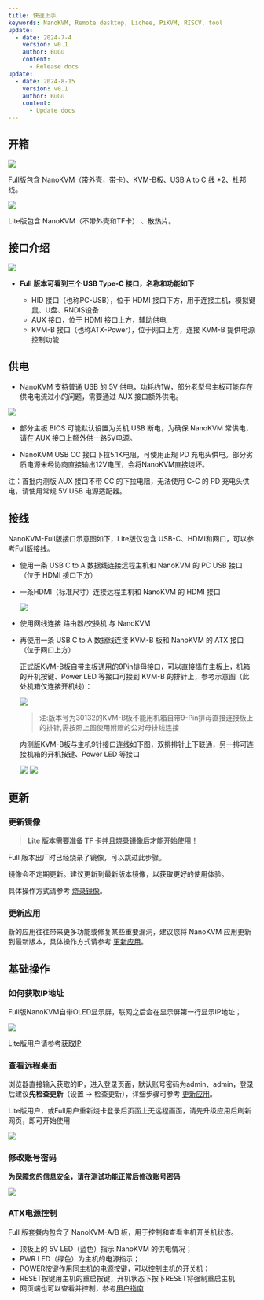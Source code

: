 ```yaml
---
title: 快速上手
keywords: NanoKVM, Remote desktop, Lichee, PiKVM, RISCV, tool
update:
  - date: 2024-7-4
    version: v0.1
    author: BuGu
    content:
      - Release docs
update:
  - date: 2024-8-15
    version: v0.1
    author: BuGu
    content:
      - Update docs
---
```


## 开箱

![](./../../../assets/NanoKVM/unbox/full_ubox.png)

Full版包含 NanoKVM（带外壳，带卡）、KVM-B板、USB A to C 线 *2、杜邦线。

![](./../../../assets/NanoKVM/unbox/lite_ubox.png)

Lite版包含 NanoKVM（不带外壳和TF卡） 、散热片。

## 接口介绍

![](./../../../assets/NanoKVM/unbox/Interface.png)

+ **Full 版本可看到三个 USB Type-C 接口，名称和功能如下**

  + HID 接口（也称PC-USB），位于 HDMI 接口下方，用于连接主机，模拟键鼠、U盘、RNDIS设备
  + AUX 接口，位于 HDMI 接口上方，辅助供电
  + KVM-B 接口（也称ATX-Power），位于网口上方，连接 KVM-B 提供电源控制功能

## 供电

+ NanoKVM 支持普通 USB 的 5V 供电，功耗约1W，部分老型号主板可能存在供电电流过小的问题，需要通过 AUX 接口额外供电。

![](./../../../assets/NanoKVM/unbox/U-I-W.jpg)

+ 部分主板 BIOS 可能默认设置为关机 USB 断电，为确保 NanoKVM 常供电，请在 AUX 接口上额外供一路5V电源。

+ NanoKVM USB CC 接口下拉5.1K电阻，可使用正规 PD 充电头供电。部分劣质电源未经协商直接输出12V电压，会将NanoKVM直接烧坏。

注：首批内测版 AUX 接口不带 CC 的下拉电阻，无法使用 C-C 的 PD 充电头供电，请使用常规 5V USB 电源适配器。

## 接线

NanoKVM-Full版接口示意图如下，Lite版仅包含 USB-C、HDMI和网口，可以参考Full版接线。

+ 使用一条 USB C to A 数据线连接远程主机和 NanoKVM 的 PC USB 接口（位于 HDMI 接口下方）

+ 一条HDMI（标准尺寸）连接远程主机和 NanoKVM 的 HDMI 接口

  ![](./../../../assets/NanoKVM/unbox/hdmi.png)

+ 使用网线连接 路由器/交换机 与 NanoKVM

+ 再使用一条 USB C to A 数据线连接 KVM-B 板和 NanoKVM 的 ATX 接口（位于网口上方）

  正式版KVM-B板自带主板通用的9Pin排母接口，可以直接插在主板上，机箱的开机按键、Power LED 等接口可接到 KVM-B 的排针上，参考示意图（此处机箱仅连接开机线）：

  ![](./../../../assets/NanoKVM/unbox/new-ATX-B.png)

  > 注:版本号为30132的KVM-B板不能用机箱自带9-Pin排母直接连接板上的排针,需按照上图使用附赠的公对母排线连接

  内测版KVM-B板与主机9针接口连线如下图，双排排针上下联通，另一排可连接机箱的开机按键、Power LED 等接口

  ![](./../../../assets/NanoKVM/unbox/old-ATX-B.png)
  ![](./../../../assets/NanoKVM/unbox/old-ATX-B-w.png)  

## 更新

### 更新镜像

> **Lite 版本需要准备 TF 卡并且烧录镜像后才能开始使用！**

Full 版本出厂时已经烧录了镜像，可以跳过此步骤。

镜像会不定期更新。建议更新到最新版本镜像，以获取更好的使用体验。

具体操作方式请参考 [烧录镜像](https://wiki.sipeed.com/hardware/zh/kvm/NanoKVM/system/flashing.html)。

### 更新应用

新的应用往往带来更多功能或修复某些重要漏洞，建议您将 NanoKVM 应用更新到最新版本，具体操作方式请参考 [更新应用](https://wiki.sipeed.com/hardware/zh/kvm/NanoKVM/system/updating.html)。

## 基础操作

### 如何获取IP地址

Full版NanoKVM自带OLED显示屏，联网之后会在显示屏第一行显示IP地址；

![](./../../../assets/NanoKVM/unbox/oled.jpg)

Lite版用户请参考[获取IP](https://wiki.sipeed.com/hardware/zh/kvm/NanoKVM/system/updating.html#%E8%8E%B7%E5%8F%96-IP)

### 查看远程桌面

浏览器直接输入获取的IP，进入登录页面，默认账号密码为admin、admin，登录后建议**先检查更新**（设置 -> 检查更新），详细步骤可参考 [更新应用](https://wiki.sipeed.com/hardware/zh/kvm/NanoKVM/system/updating.html)。

Lite版用户，或Full用户重新烧卡登录后页面上无远程画面，请先升级应用后刷新网页，即可开始使用

![](./../../../assets/NanoKVM/unbox/frist_update.png)

### 修改账号密码

**为保障您的信息安全，请在测试功能正常后修改账号密码**

![](./../../../assets/NanoKVM/unbox/unbox_9.png)

### ATX电源控制

Full 版套餐内包含了 NanoKVM-A/B 板，用于控制和查看主机开关机状态。

+ 顶板上的 5V LED（蓝色）指示 NanoKVM 的供电情况；
+ PWR LED（绿色）为主机的电源指示；
+ POWER按键作用同主机的电源按键，可以控制主机的开关机；
+ RESET按键用主机的重启按键，开机状态下按下RESET将强制重启主机
+ 网页端也可以查看并控制，参考[用户指南](https://wiki.sipeed.com/hardware/zh/kvm/NanoKVM/user_guide.html)

